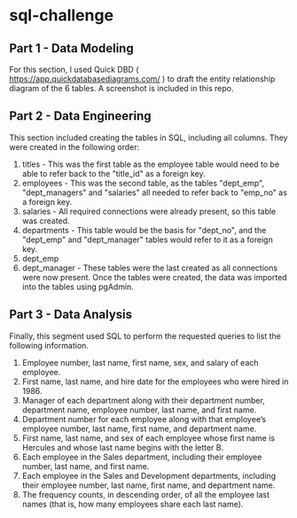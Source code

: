 # sql-challenge

## Part 1 - Data Modeling
For this section, I used Quick DBD ( https://app.quickdatabasediagrams.com/ ) to draft the entity relationship diagram of the 6 tables. A screenshot is included in this repo.

## Part 2 - Data Engineering
This section included creating the tables in SQL, including all columns. They were created in the following order:
1. titles - This was the first table as the employee table would need to be able to refer back to the "title_id" as a foreign key.
2. employees - This was the second table, as the tables "dept_emp", "dept_managers" and "salaries" all needed to refer back to "emp_no" as a foreign key.
3. salaries - All required connections were already present, so this table was created.
4. departments - This table would be the basis for "dept_no", and the "dept_emp" and "dept_manager" tables would refer to it as a foreign key.
5. dept_emp
6. dept_manager - These tables were the last created as all connections were now present.
Once the tables were created, the data was imported into the tables using pgAdmin.

## Part 3 - Data Analysis
Finally, this segment used SQL to perform the requested queries to list the following information.
1. Employee number, last name, first name, sex, and salary of each employee.
2. First name, last name, and hire date for the employees who were hired in 1986.
3. Manager of each department along with their department number, department name, employee number, last name, and first name.
4. Department number for each employee along with that employee’s employee number, last name, first name, and department name.
5. First name, last name, and sex of each employee whose first name is Hercules and whose last name begins with the letter B.
6. Each employee in the Sales department, including their employee number, last name, and first name.
7. Each employee in the Sales and Development departments, including their employee number, last name, first name, and department name.
8. The frequency counts, in descending order, of all the employee last names (that is, how many employees share each last name).
